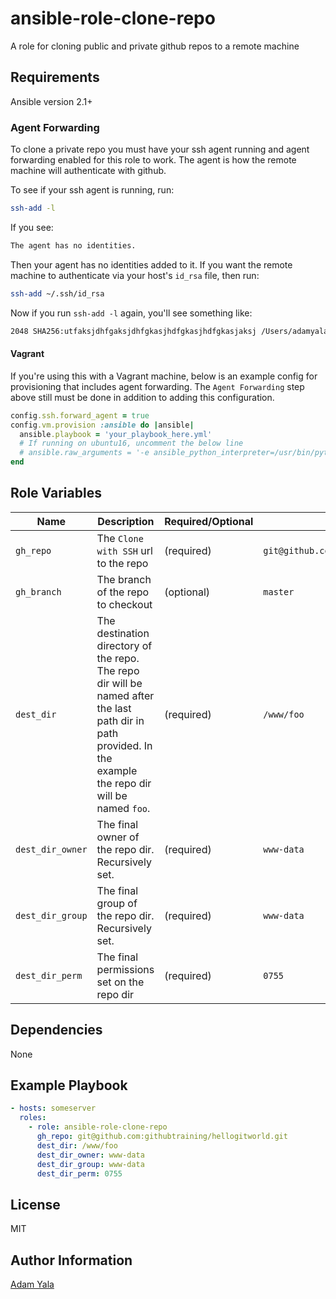 # ansible-role-clone-repo

A role for cloning public and private github repos to a remote machine


## Requirements

Ansible version 2.1+

### Agent Forwarding

To clone a private repo you must have your ssh agent running and agent forwarding enabled for this role to work. The agent is how the remote machine will authenticate with github.

To see if your ssh agent is running, run:
```bash
ssh-add -l
```
If you see:
```bash
The agent has no identities.
```
Then your agent has no identities added to it. If you want the remote machine to authenticate via your host's `id_rsa` file, then run:
```bash
ssh-add ~/.ssh/id_rsa
```
Now if you run `ssh-add -l` again, you'll see something like:
```bash
2048 SHA256:utfaksjdhfgaksjdhfgkasjhdfgkasjhdfgkasjaksj /Users/adamyala/.ssh/id_rsa (RSA)
```

#### Vagrant

If you're using this with a Vagrant machine, below is an example config for provisioning that includes agent forwarding. The `Agent Forwarding` step above still must be done in addition to adding this configuration.
```ruby
config.ssh.forward_agent = true
config.vm.provision :ansible do |ansible|
  ansible.playbook = 'your_playbook_here.yml'
  # If running on ubuntu16, uncomment the below line
  # ansible.raw_arguments = '-e ansible_python_interpreter=/usr/bin/python3'
end
```


## Role Variables

| Name| Description | Required/Optional | Example |
| ---------------- | -------------------------------------------------------------------- | ------- | ------- |
| `gh_repo` | The `Clone with SSH` url to the repo | (required) | `git@github.com:githubtraining/hellogitworld.git` |
| `gh_branch` | The branch of the repo to checkout | (optional) | `master` |
| `dest_dir` | The destination directory of the repo. The repo dir will be named after the last path dir in path provided. In the example the repo dir will be named `foo`. | (required) | `/www/foo` |
| `dest_dir_owner` | The final owner of the repo dir. Recursively set. | (required) | `www-data` |
| `dest_dir_group` | The final group of the repo dir. Recursively set. | (required) | `www-data` |
| `dest_dir_perm` | The final permissions set on the repo dir  | (required) | `0755` |


## Dependencies

None


## Example Playbook

```yaml
- hosts: someserver
  roles:
    - role: ansible-role-clone-repo
      gh_repo: git@github.com:githubtraining/hellogitworld.git
      dest_dir: /www/foo
      dest_dir_owner: www-data
      dest_dir_group: www-data
      dest_dir_perm: 0755
```

## License

MIT


## Author Information

[Adam Yala](https://github.com/adamyala)
